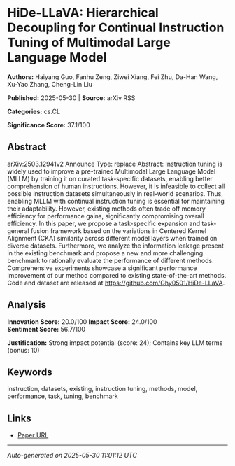 # HiDe-LLaVA: Hierarchical Decoupling for Continual Instruction Tuning of Multimodal Large Language Model

**Authors:** Haiyang Guo, Fanhu Zeng, Ziwei Xiang, Fei Zhu, Da-Han Wang, Xu-Yao Zhang, Cheng-Lin Liu

**Published:** 2025-05-30 | **Source:** arXiv RSS

**Categories:** cs.CL

**Significance Score:** 37.1/100

## Abstract

arXiv:2503.12941v2 Announce Type: replace 
Abstract: Instruction tuning is widely used to improve a pre-trained Multimodal Large Language Model (MLLM) by training it on curated task-specific datasets, enabling better comprehension of human instructions. However, it is infeasible to collect all possible instruction datasets simultaneously in real-world scenarios. Thus, enabling MLLM with continual instruction tuning is essential for maintaining their adaptability. However, existing methods often trade off memory efficiency for performance gains, significantly compromising overall efficiency. In this paper, we propose a task-specific expansion and task-general fusion framework based on the variations in Centered Kernel Alignment (CKA) similarity across different model layers when trained on diverse datasets. Furthermore, we analyze the information leakage present in the existing benchmark and propose a new and more challenging benchmark to rationally evaluate the performance of different methods. Comprehensive experiments showcase a significant performance improvement of our method compared to existing state-of-the-art methods. Code and dataset are released at https://github.com/Ghy0501/HiDe-LLaVA.

## Analysis

**Innovation Score:** 20.0/100
**Impact Score:** 24.0/100  
**Sentiment Score:** 56.7/100

**Justification:** Strong impact potential (score: 24); Contains key LLM terms (bonus: 10)

## Keywords

instruction, datasets, existing, instruction tuning, methods, model, performance, task, tuning, benchmark

## Links

- [Paper URL](https://arxiv.org/abs/2503.12941)

---
*Auto-generated on 2025-05-30 11:01:12 UTC*
